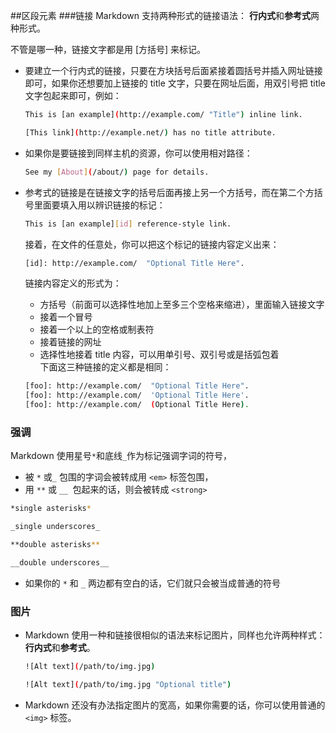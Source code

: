 ##区段元素
###链接
Markdown 支持两种形式的链接语法： **行内式**和**参考式**两种形式。

不管是哪一种，链接文字都是用 [方括号] 来标记。

- 要建立一个行内式的链接，只要在方块括号后面紧接着圆括号并插入网址链接即可，如果你还想要加上链接的 title 文字，只要在网址后面，用双引号把 title 文字包起来即可，例如：

    ```bash
    This is [an example](http://example.com/ "Title") inline link.

    [This link](http://example.net/) has no title attribute.
    ```

- 如果你是要链接到同样主机的资源，你可以使用相对路径：
    ```bash
    See my [About](/about/) page for details.
    ```

- 参考式的链接是在链接文字的括号后面再接上另一个方括号，而在第二个方括号里面要填入用以辨识链接的标记：
    ```bash
    This is [an example][id] reference-style link.
    ```
    接着，在文件的任意处，你可以把这个标记的链接内容定义出来：

    ```bash
    [id]: http://example.com/  "Optional Title Here".
    ```

    链接内容定义的形式为：
    - 方括号（前面可以选择性地加上至多三个空格来缩进），里面输入链接文字
    - 接着一个冒号
    - 接着一个以上的空格或制表符
    - 接着链接的网址
    - 选择性地接着 title 内容，可以用单引号、双引号或是括弧包着<br>
    下面这三种链接的定义都是相同：
    ```bash
    [foo]: http://example.com/  "Optional Title Here".
    [foo]: http://example.com/  'Optional Title Here'.
    [foo]: http://example.com/  (Optional Title Here).
    ```

### 强调
Markdown 使用星号`*`和底线`_`作为标记强调字词的符号，
- 被 `*` 或`_` 包围的字词会被转成用 `<em>` 标签包围，
- 用 `**` 或 `__ `包起来的话，则会被转成 `<strong>`

```bash
*single asterisks*

_single underscores_

**double asterisks**

__double underscores__
```
- 如果你的 `*` 和 `_` 两边都有空白的话，它们就只会被当成普通的符号

### 图片
- Markdown 使用一种和链接很相似的语法来标记图片，同样也允许两种样式： **行内式**和**参考式**。

    ```bash
    ![Alt text](/path/to/img.jpg)

    ![Alt text](/path/to/img.jpg "Optional title")
    ```
- Markdown 还没有办法指定图片的宽高，如果你需要的话，你可以使用普通的 `<img>` 标签。




